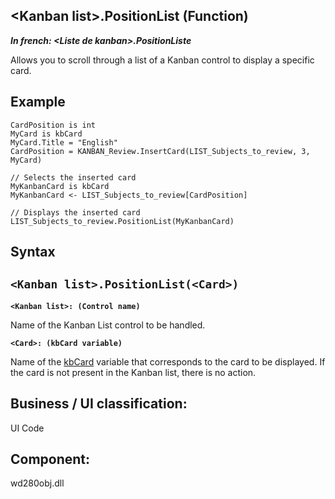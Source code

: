 
## &lt;Kanban list&gt;.PositionList (Function)

***In french: &lt;Liste de kanban&gt;.PositionListe***



<a name="XUse"></a>
<a name="Use"></a>
<a name="description"></a>
Allows you to scroll through a list of a Kanban control to display a specific card.
<a name="Example1"></a>
<a name="sample_code"></a>

## Example


```wl
CardPosition is int
MyCard is kbCard
MyCard.Title = "English"
CardPosition = KANBAN_Review.InsertCard(LIST_Subjects_to_review, 3, MyCard)

// Selects the inserted card
MyKanbanCard is kbCard
MyKanbanCard <- LIST_Subjects_to_review[CardPosition]

// Displays the inserted card
LIST_Subjects_to_review.PositionList(MyKanbanCard)
```

<a name="XSYNTAX"></a>

## Syntax
<a name="SYNTAX1"></a>

`<Kanban list>.PositionList(<Card>)`
---

**`<Kanban list>: (Control name)`**

Name of the Kanban List control to be handled.

**`<Card>: (kbCard variable)`**

Name of the [kbCard](../WDLang1/1410089167.md) variable that corresponds to the card to be displayed. If the card is not present in the Kanban list, there is no action.



<a name="XComponent"></a>

## Business / UI classification:
UI Code
## Component:
wd280obj.dll
